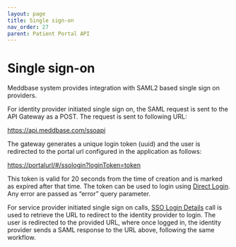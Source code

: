 ```yaml
---
layout: page
title: Single sign-on
nav_order: 27
parent: Patient Portal API
---
```


# Single sign-on

Meddbase system provides integration with SAML2 based single sign on providers.

For identity provider initiated single sign on, the SAML request is sent to the API Gateway as a POST. The request is sent to following URL:

<https://api.meddbase.com/ssoapi>

The gateway generates a unique login token (uuid) and the user is redirected to the portal url configured in the application as follows:

<https://portalurl/#/ssologin?loginToken=token>

This token is valid for 20 seconds from the time of creation and is marked as expired after that time. The token can be used to login using [Direct Login](#_Direct_Login). Any error are passed as “error” query parameter.

For service provider initiated single sign on calls, [SSO Login Details](#_Single_sign_on) call is used to retrieve the URL to redirect to the identity provider to login. The user is redirected to the provided URL, where once logged in, the identity provider sends a SAML response to the URL above, following the same workflow.
